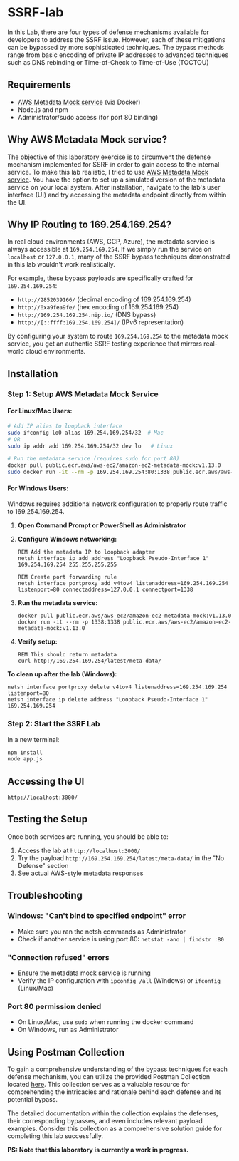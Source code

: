 # SSRF-lab

In this Lab, there are four types of defense mechanisms available for developers to address the SSRF issue. However, each of these mitigations can be bypassed by more sophisticated techniques. The bypass methods range from basic encoding of private IP addresses to advanced techniques such as DNS rebinding or Time-of-Check to Time-of-Use (TOCTOU)

## Requirements
* [AWS Metadata Mock service](https://github.com/aws/amazon-ec2-metadata-mock) (via Docker)
* Node.js and npm
* Administrator/sudo access (for port 80 binding)

## Why AWS Metadata Mock service?
The objective of this laboratory exercise is to circumvent the defense mechanism implemented for SSRF in order to gain access to the internal service. To make this lab realistic, I tried to use [AWS Metadata Mock service](https://github.com/aws/amazon-ec2-metadata-mock). You have the option to set up a simulated version of the metadata service on your local system. After installation, navigate to the lab's user interface (UI) and try accessing the metadata endpoint directly from within the UI.

## Why IP Routing to 169.254.169.254?
In real cloud environments (AWS, GCP, Azure), the metadata service is always accessible at `169.254.169.254`. If we simply run the service on `localhost` or `127.0.0.1`, many of the SSRF bypass techniques demonstrated in this lab wouldn't work realistically.

For example, these bypass payloads are specifically crafted for `169.254.169.254`:
- `http://2852039166/` (decimal encoding of 169.254.169.254)
- `http://0xa9fea9fe/` (hex encoding of 169.254.169.254)
- `http://169.254.169.254.nip.io/` (DNS bypass)
- `http://[::ffff:169.254.169.254]/` (IPv6 representation)

By configuring your system to route `169.254.169.254` to the metadata mock service, you get an authentic SSRF testing experience that mirrors real-world cloud environments.

## Installation

### Step 1: Setup AWS Metadata Mock Service

#### For Linux/Mac Users:
```bash
# Add IP alias to loopback interface
sudo ifconfig lo0 alias 169.254.169.254/32  # Mac
# OR
sudo ip addr add 169.254.169.254/32 dev lo   # Linux

# Run the metadata service (requires sudo for port 80)
docker pull public.ecr.aws/aws-ec2/amazon-ec2-metadata-mock:v1.13.0
sudo docker run -it --rm -p 169.254.169.254:80:1338 public.ecr.aws/aws-ec2/amazon-ec2-metadata-mock:v1.13.0
```

#### For Windows Users:
Windows requires additional network configuration to properly route traffic to 169.254.169.254.

1. **Open Command Prompt or PowerShell as Administrator**

2. **Configure Windows networking:**
   ```batch
   REM Add the metadata IP to loopback adapter
   netsh interface ip add address "Loopback Pseudo-Interface 1" 169.254.169.254 255.255.255.255

   REM Create port forwarding rule
   netsh interface portproxy add v4tov4 listenaddress=169.254.169.254 listenport=80 connectaddress=127.0.0.1 connectport=1338
   ```

3. **Run the metadata service:**
   ```batch
   docker pull public.ecr.aws/aws-ec2/amazon-ec2-metadata-mock:v1.13.0
   docker run -it --rm -p 1338:1338 public.ecr.aws/aws-ec2/amazon-ec2-metadata-mock:v1.13.0
   ```

4. **Verify setup:**
   ```batch
   REM This should return metadata
   curl http://169.254.169.254/latest/meta-data/
   ```

**To clean up after the lab (Windows):**
```batch
netsh interface portproxy delete v4tov4 listenaddress=169.254.169.254 listenport=80
netsh interface ip delete address "Loopback Pseudo-Interface 1" 169.254.169.254
```

### Step 2: Start the SSRF Lab

In a new terminal:
```bash
npm install
node app.js
```

## Accessing the UI

```
http://localhost:3000/
```

## Testing the Setup

Once both services are running, you should be able to:
1. Access the lab at `http://localhost:3000/`
2. Try the payload `http://169.254.169.254/latest/meta-data/` in the "No Defense" section
3. See actual AWS-style metadata responses

## Troubleshooting

### Windows: "Can't bind to specified endpoint" error
- Make sure you ran the netsh commands as Administrator
- Check if another service is using port 80: `netstat -ano | findstr :80`

### "Connection refused" errors
- Ensure the metadata mock service is running
- Verify the IP configuration with `ipconfig /all` (Windows) or `ifconfig` (Linux/Mac)

### Port 80 permission denied
- On Linux/Mac, use `sudo` when running the docker command
- On Windows, run as Administrator

## Using Postman Collection
To gain a comprehensive understanding of the bypass techniques for each defense mechanism, you can utilize the provided Postman Collection located [here](Postman%20Collection/SSRF-Demo.postman_collection.json). This collection serves as a valuable resource for comprehending the intricacies and rationale behind each defense and its potential bypass. 

The detailed documentation within the collection explains the defenses, their corresponding bypasses, and even includes relevant payload examples. Consider this collection as a comprehensive solution guide for completing this lab successfully.

**PS: Note that this laboratory is currently a work in progress.**